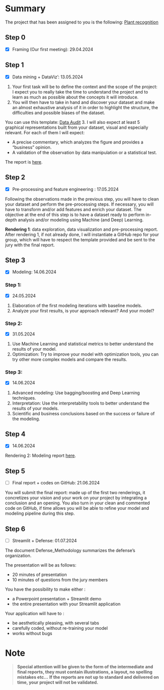 # Summary
The project that has been assigned to you is the following: [Plant recognition](https://docs.google.com/document/d/1Vp1yK03Be5DQrP2WEVLP6fSY7A0_5BzxtrPzszQMx1o/edit)

## Step 0
- [x] Framing (Our first meeting): 29.04.2024

## Step 1
- [X] Data mining + DataViz’: 13.05.2024

1. Your first task will be to define the context and the scope of the project: I expect you to really take the time to understand the project and to learn as much as possible about the concepts it will introduce.
2. You will then have to take in hand and discover your dataset and make an almost exhaustive analysis of it in order to highlight the structure, the difficulties and possible biases of the dataset.

You can use this template: [Data Audit](https://drive.google.com/open?id=1BZF56pzSsScHQZjJnM945iCcAKyxm2BqRsv7at-1bqY&usp=drive_copy)
3. I will also expect at least 5 graphical representations built from your dataset, visual and especially relevant. For each of them I will expect:
   - A precise commentary, which analyzes the figure and provides a “business” opinion.
   - A validation of the observation by data manipulation or a statistical test.

The report is [here](reports/DST_DS_Plant_Recognition_Data_Audit.pdf).

## Step 2
- [X] Pre-processing and feature engineering : 17.05.2024

Following the observations made in the previous step, you will have to clean your dataset and perform the pre-processing steps.
If necessary, you will have to transform and/or add features and enrich your dataset.
The objective at the end of this step is to have a dataset ready to perform in-depth analysis and/or modeling using Machine (and Deep) Learning.

**Rendering 1**: data exploration, data visualization and pre-processing report.
After rendering 1, if not already done, I will instantiate a GitHub repo for your group, which will have to respect the template provided and be sent to the jury with the final report.

## Step 3
- [X] Modeling: 14.06.2024

### Step 1:
- [X] 24.05.2024

1. Elaboration of the first modeling iterations with baseline models.
2. Analyze your first results, is your approach relevant? And your model?

### Step 2:
- [X] 31.05.2024

1. Use Machine Learning and statistical metrics to better understand the results of your model.
2. Optimization: Try to improve your model with optimization tools, you can try other more complex models and compare the results.

### Step 3:
- [X] 14.06.2024

1. Advanced modeling: Use bagging/boosting and Deep Learning techniques.
2. Interpretation: Use the interpretability tools to better understand the results of your models.
3. Scientific and business conclusions based on the success or failure of the modeling.

## Step 4
- [X] 14.06.2024

Rendering 2: Modeling report [here](reports/DST_DS_Plant_Recognition_Modeling__Report_2.pdf).

## Step 5
- [ ] Final report + codes on GitHub: 21.06.2024

You will submit the final report: made up of the first two renderings, it concretizes your vision and your work on your project by integrating a conclusion and an opening.
You also turn in your clean and commented code on GitHub, if time allows you will be able to refine your model and modeling pipeline during this step.

## Step 6
- [ ] Streamlit + Defense: 01.07.2024

The document Defense_Methodology summarizes the defense’s organization.

The presentation will be as follows:
- 20 minutes of presentation
- 10 minutes of questions from the jury members

You have the possibility to make either :
- a Powerpoint presentation + Streamlit demo
- the entire presentation with your Streamlit application

Your application will have to :
- be aesthetically pleasing, with several tabs
- carefully coded, without re-training your model
- works without bugs

# Note
> **Special attention will be given to the form of the intermediate and final reports, they must contain illustrations, a layout, no spelling mistakes etc...**
> **If the reports are not up to standard and delivered on time, your project will not be validated.**
